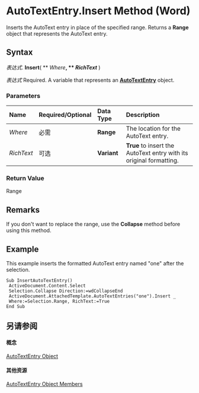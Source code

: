 
# AutoTextEntry.Insert Method (Word)

Inserts the AutoText entry in place of the specified range. Returns a  **Range** object that represents the AutoText entry.


## Syntax

 _表达式_. **Insert**( ** _Where_**, ** _RichText_** )

 _表达式_ Required. A variable that represents an **[AutoTextEntry](37a2cf05-ae07-d411-9bd8-ab4726b303a9.md)** object.


### Parameters



|**Name**|**Required/Optional**|**Data Type**|**Description**|
|:-----|:-----|:-----|:-----|
| _Where_|必需|**Range**|The location for the AutoText entry.|
| _RichText_|可选|**Variant**|**True** to insert the AutoText entry with its original formatting.|

### Return Value

Range


## Remarks

If you don't want to replace the range, use the  **Collapse** method before using this method.


## Example

This example inserts the formatted AutoText entry named "one" after the selection.


```
Sub InsertAutoTextEntry() 
 ActiveDocument.Content.Select 
 Selection.Collapse Direction:=wdCollapseEnd 
 ActiveDocument.AttachedTemplate.AutoTextEntries("one").Insert _ 
 Where:=Selection.Range, RichText:=True 
End Sub
```


## 另请参阅


#### 概念


[AutoTextEntry Object](37a2cf05-ae07-d411-9bd8-ab4726b303a9.md)
#### 其他资源


[AutoTextEntry Object Members](http://msdn.microsoft.com/library/9bf55b7b-40e6-20be-8853-b157a21d1139%28Office.15%29.aspx)